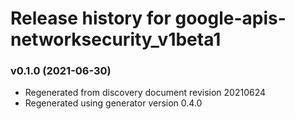 # Release history for google-apis-networksecurity_v1beta1

### v0.1.0 (2021-06-30)

* Regenerated from discovery document revision 20210624
* Regenerated using generator version 0.4.0

